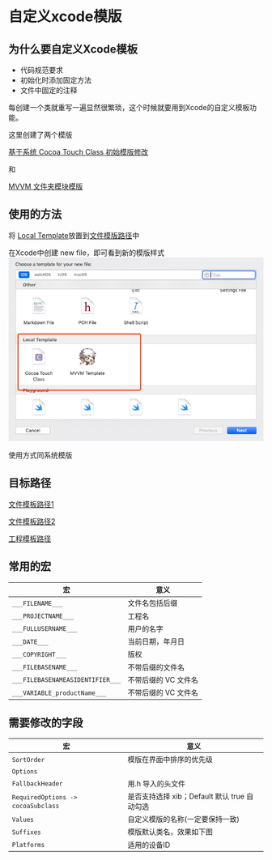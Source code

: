 # 自定义xcode模版

## 为什么要自定义Xcode模板

- 代码规范要求
- 初始化时添加固定方法
- 文件中固定的注释

每创建一个类就重写一遍显然很繁琐，这个时候就要用到Xcode的自定义模板功能。

这里创建了两个模版

[基于系统 Cocoa Touch Class 初始模版修改](./Local%20Template/MVVM%20Template.xctemplate)

和

[MVVM 文件夹模块模版](./Local%20Template/Cocoa%20Touch%20Class.xctemplate)

## 使用的方法

将 [Local Template](Local%20Template)放置到[文件模版路径](/Applications/Xcode.app/Contents/Developer/Platforms/iPhoneOS.platform/Developer/Library/Xcode/Templates/File%20Templates)中

在Xcode中创建 new file，即可看到新的模版样式
![](Asset/template_01.png)

使用方式同系统模版

## 目标路径

[文件模板路径1](/Applications/Xcode.app/Contents/Developer/Platforms/iPhoneOS.platform/Developer/Library/Xcode/Templates/File%20Templates/Source)

[文件模板路径2](/Applications/Xcode.app/Contents/Developer/Library/Xcode/Templates/File%20Templates/)

[工程模板路径](/Applications/Xcode.app/Contents/Developer/Platforms/iPhoneOS.platform/Developer/Library/Xcode/Templates/Project%20Templates/iOS/Application)

## 常用的宏

|宏|意义|
|---|---|
| `___FILENAME___`|文件名包括后缀|
| `___PROJECTNAME___`|工程名|
| `___FULLUSERNAME___`|用户的名字|
| `___DATE___`|当前日期，年月日|
| `___COPYRIGHT___`|版权|
| `___FILEBASENAME___`|不带后缀的文件名|
| `___FILEBASENAMEASIDENTIFIER___`|不带后缀的 VC 文件名|
| `___VARIABLE_productName___`|不带后缀的 VC 文件名|

## 需要修改的字段

|宏|意义|
|---|---|
| `SortOrder`|模版在界面中排序的优先级|
| `Options`||
| `FallbackHeader`|用.h 导入的头文件|
| `RequiredOptions -> cocoaSubclass`|是否支持选择 xib；Default 默认 true 自动勾选|
| `Values`|自定义模版的名称(一定要保持一致)|
| `Suffixes`|模版默认类名，效果如下图|
| `Platforms`|适用的设备ID|
